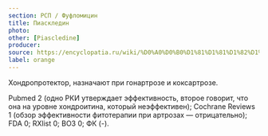```yaml
---
section: РСП / Фуфломицин
title: Пиаскледин
photo:
other: [Piascledine]
producer:
source: https://encyclopatia.ru/wiki/%D0%A0%D0%B0%D1%81%D1%81%D1%82%D1%80%D0%B5%D0%BB%D1%8C%D0%BD%D1%8B%D0%B9_%D1%81%D0%BF%D0%B8%D1%81%D0%BE%D0%BA_%D0%BF%D1%80%D0%B5%D0%BF%D0%B0%D1%80%D0%B0%D1%82%D0%BE%D0%B2
label: orange
---
```


Хондропротектор, назначают при гонартрозе и коксартрозе.

Pubmed 2 (одно РКИ утверждает эффективность, второе говорит, что она на уровне хондроитина, который неэффективен); Cochrane Reviews 1 (обзор эффективности фитотерапии при артрозах — отрицательно); FDA 0; RXlist 0; ВОЗ 0; ФК (-).

